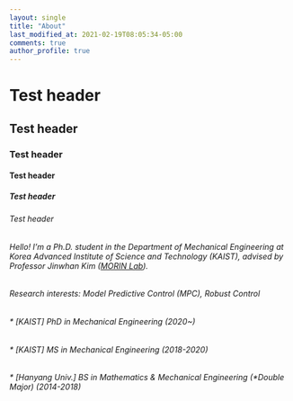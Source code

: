 ```yaml
---
layout: single
title: "About"
last_modified_at: 2021-02-19T08:05:34-05:00
comments: true
author_profile: true
---
```



# Test header
## Test header
### Test header
#### Test header
##### Test header
###### Test header

###### Hello! I’m a Ph.D. student in the Department of Mechanical Engineering at Korea Advanced Institute of Science and Technology (KAIST), advised by Professor Jinwhan Kim ([MORIN Lab](http://morin.kaist.ac.kr/)). 

###### Research interests: Model Predictive Control (MPC), Robust Control

<h5>

###### * [KAIST] PhD in Mechanical Engineering (2020~) 
###### * [KAIST] MS in Mechanical Engineering (2018-2020)
###### * [Hanyang Univ.] BS in Mathematics & Mechanical Engineering (*Double Major) (2014-2018) 
  
</h5>
